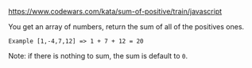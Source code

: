 https://www.codewars.com/kata/sum-of-positive/train/javascript

You get an array of numbers, return the sum of all of the positives ones.

```
Example [1,-4,7,12] => 1 + 7 + 12 = 20
```
Note: if there is nothing to sum, the sum is default to `0`.